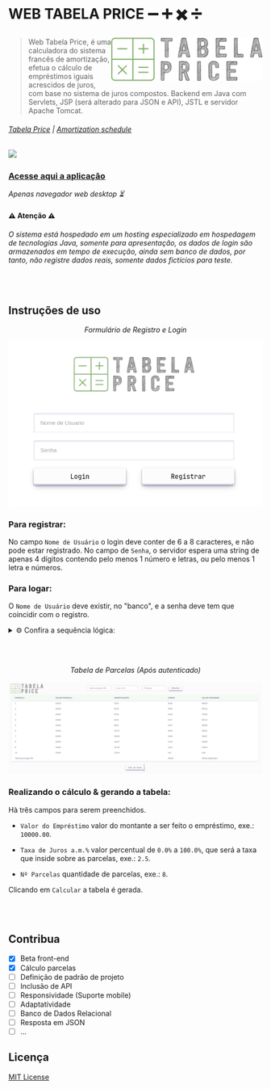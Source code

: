 # WEB TABELA PRICE :heavy_minus_sign: :heavy_plus_sign: :heavy_multiplication_x: :heavy_division_sign:  


<img src="web/images/logo.png" align="right">

> Web Tabela Price, é uma calculadora do sistema francês de amortização, efetua o cálculo de empréstimos iguais acrescidos de juros, com base no sistema de juros compostos. Backend em Java com Servlets, JSP (será alterado para JSON e API), JSTL e servidor Apache Tomcat.

###### [Tabela Price](https://pt.wikipedia.org/wiki/Tabela_Price) | [Amortization schedule](https://en.wikipedia.org/wiki/Amortization_schedule)

![](https://i.imgur.com/waxVImv.png)

### [Acesse aqui a aplicação](https://pricefipp.jvmhost.net/)
_Apenas navegador web desktop :hourglass_flowing_sand:_

#### :warning: Atenção :warning:

###### O sistema está hospedado em um hosting especializado em hospedagem de tecnologias Java, somente para apresentação, os dados de login são armazenados em tempo de execução, ainda sem banco de dados, por tanto, não registre dados reais, somente dados fictícios para teste.

<br>

## Instruções de uso

<div align="center">
  <div>
    <p><em>Formulário de Registro e Login</em></p>
    <img src="imgs/login_form.png" width="550">
  </div>
</div>

### Para registrar:

No campo `Nome de Usuário` o login deve conter de 6 a 8 caracteres, e não pode estar registrado. No campo de `Senha`, o servidor espera uma string de apenas 4 dígitos contendo pelo menos 1 número e letras, ou pelo menos 1 letra e números.

### Para logar:

O `Nome de Usuário` deve existir, no "banco", e a senha deve tem que coincidir com o registro.



<details> <summary>⚙️ Confira a sequência lógica:</summary>
<br>

- Nome de usuário já existe.
    - ❌ Alert: *“Nome de usuário já existe”.*
- Nome de usuário não existe.
    - Quantidade de caracteres menor que 6 e maior que 8 *(Nome de usuário)*.
        - ❌ Alert: *“Nome de usuário deve ter o tamanho de 6 a 8 caracteres”.*
    - Quantidade de caracteres valida *(Nome de usuário)*.
        - Senha menor ou maior que 4 dígitos.
            - ❌ Alert: *“A senha deve conter 4 dígitos”*.
        - Senha com exatamente 4 dígitos.
            - Senha contem caracteres não alfanuméricos.
                - ❌ Alert: *“Apenas caracteres alfanuméricos”.*
            - Senha apenas com caracteres alfanuméricos.
                - Senha sem números.
                    - ❌ Alert: *“A senha deve conter pelo menos um número”.*
                - Senha com números.
                    - Senha sem letras.
                        - ❌ Alert: *“A senha deve conter pelo menos uma letra”.*
                    - Senha com letras.
                        - ✅ Alert: *“Registro efetuado com sucesso efetue o login”.*
</details>

<br><br>

<div align="center">
  <div>
    <p><em>Tabela de Parcelas (Após autenticado)</em></p>
    <img src="imgs/table.png">
  </div>
</div>

### Realizando o cálculo & gerando a tabela:

Hà três campos para serem preenchidos.

- `Valor do Empréstimo` valor do montante a ser feito o empréstimo, exe.: `10000.00`.

- `Taxa de Juros a.m.%` valor percentual de `0.0%` a `100.0%`, que será a taxa que inside sobre as parcelas, exe.: `2.5`.

- `Nº Parcelas` quantidade de parcelas, exe.: `8`.

Clicando em `Calcular` a tabela é gerada.

<br><br>

## Contribua
 
- [x] Beta front-end
- [x] Cálculo parcelas
- [ ] Definição de padrão de projeto
- [ ] Inclusão de API
- [ ] Responsividade (Suporte mobile)
- [ ] Adaptatividade
- [ ] Banco de Dados Relacional
- [ ] Resposta em JSON
- [ ] ...

## Licença

[MIT License](./LICENSE)